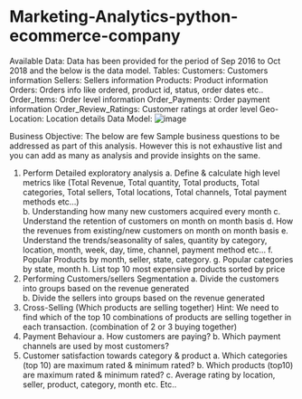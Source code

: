 # Marketing-Analytics-python-ecommerce-company
Available Data: 
Data has been provided for the period of Sep 2016 to Oct 2018 and the below is the data model. 
Tables: 
Customers:  Customers information 
Sellers: Sellers information 
Products: Product information 
Orders: Orders info like ordered, product id, status, order dates etc.. 
Order_Items: Order level information 
Order_Payments: Order payment information 
Order_Review_Ratings: Customer ratings at order level 
Geo-Location: Location details 
Data Model: 
![image](https://github.com/user-attachments/assets/3a8b5462-8ca7-42ff-a698-8e9d1e4dd313)

Business Objective: 
The below are few Sample business questions to be addressed as part of this analysis. However this 
is not exhaustive list and you can add as many as analysis and provide insights on the same. 
1. Perform Detailed exploratory analysis 
a. Define & calculate high level metrics like (Total Revenue, Total quantity, Total 
products, Total categories, Total sellers, Total locations, Total channels, Total 
payment methods etc…)  
b. Understanding how many new customers acquired every month 
c. Understand the retention of customers on month on month basis 
d. How the revenues from existing/new customers on month on month basis 
e. Understand the trends/seasonality of sales, quantity by category, location, month, 
week, day, time, channel, payment method etc… 
f. Popular Products by month, seller, state, category. 
g. Popular categories by state, month 
h. List top 10 most expensive products sorted by price 
2. Performing Customers/sellers Segmentation 
a. Divide the customers into groups based on the revenue generated  
b. Divide the sellers into groups based on the revenue generated  
3. Cross-Selling (Which products are selling together) 
Hint: We need to find which of the top 10 combinations of products are selling together in 
each transaction.  (combination of 2 or 3 buying together) 
4. Payment Behaviour 
a. How customers are paying? 
b. Which payment channels are used by most customers? 
5. Customer satisfaction towards category & product 
a. Which categories (top 10) are maximum rated & minimum rated? 
b. Which products (top10) are maximum rated & minimum rated? 
c. Average rating by location, seller, product, category, month etc. 
Etc..
